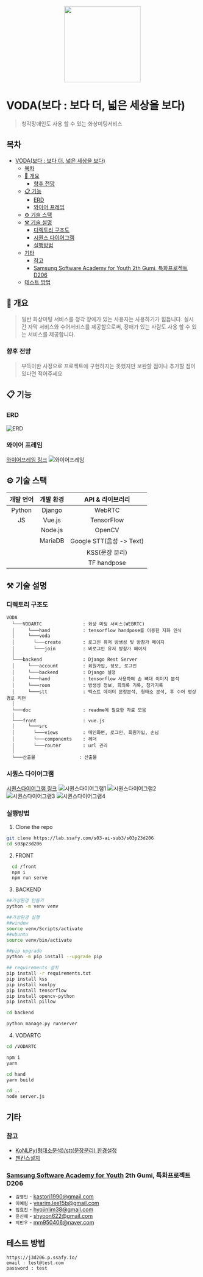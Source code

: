 <p align="center">
  <img src="doc/logo/logo.png"  width="200" height="200">
</p>

# VODA(보다 : 보다 더, 넓은 세상을 보다)

> 청각장애인도 사용 할 수 있는 화상미팅서비스

## 목차

- [VODA(보다 : 보다 더, 넓은 세상을 보다)](#voda보다--보다-더-넓은-세상을-보다)
  - [목차](#목차)
  - [:paperclip: 개요](#paperclip-개요)
    - [향후 전망](#향후-전망)
  - [:clipboard: 기능](#clipboard-기능)
    - [ERD](#erd)
    - [와이어 프레임](#와이어-프레임)
  - [:gear: 기술 스택](#gear-기술-스택)
  - [:hammer_and_pick: 기술 설명](#hammer_and_pick-기술-설명)
    - [디렉토리 구조도](#디렉토리-구조도)
    - [시퀀스 다이어그램](#시퀀스-다이어그램)
    - [실행방법](#실행방법)
  - [기타](#기타)
    - [참고](#참고)
    - [Samsung Software Academy for Youth 2th Gumi, 특화프로젝트 D206](#samsung-software-academy-for-youth-2th-gumi-특화프로젝트-d206)
  - [테스트 방법](#테스트-방법)

## :paperclip: 개요

> 일반 화상미팅 서비스를 청각 장애가 있는 사용자는 사용하기가 힘듭니다. 실시간 자막 서비스와 수어서비스를 제공함으로써, 장애가 있는 사람도 사용 할 수 있는 서비스를 제공합니다.

### 향후 전망

> 부득이한 사정으로 프로젝트에 구현하지는 못했지만 보완할 점이나 추가할 점이 있다면 적어주세요

## :clipboard: 기능

### ERD

![ERD](산출물/ERD.png)

### 와이어 프레임

[와이어프레임 링크](산출물/와이어프레임.pdf)
![와이어프레임](산출물/와이어프레임1.png)

## :gear: 기술 스택

| 개발 언어 | 개발 환경 |     API & 라이브러리     |
| :-------: | :-------: | :----------------------: |
|  Python   |  Django   |          WebRTC          |
|    JS     |  Vue.js   |        TensorFlow        |
|           |  Node.js  |          OpenCV          |
|           |  MariaDB  | Google STT(음성 -> Text) |
|           |           |      KSS(문장 분리)      |
|           |           |       TF handpose        |

## :hammer_and_pick: 기술 설명

### 디렉토리 구조도

```
VODA
  └───VODARTC               : 화상 미팅 서비스(WEBRTC)
  │     └───hand            : tensorflow handpose를 이용한 지화 인식
  │     └───voda
  │       └───create        : 로그인 유저 방생성 및 방참가 페이지
  │       └───join          : 비로그인 유저 방참가 페이지
  │
  └───backend               : Django Rest Server
  │     └───account         : 회원가입, 정보, 로그인
  │     └───backend         : Django 설정
  │     └───hand            : tensorflow 사용하여 손 뼈대 이미지 분석
  │     └───room            : 방생성 정보, 회의록 기록, 참가기록
  │     └───stt             : 텍스트 데이터 문장분석, 형태소 분석, 후 수어 영상 경로 리턴
  │
  └───doc                   : readme에 필요한 자료 모음
  │
  └───front                 : vue.js
  │     └───src
  │       └───views         : 메인화면, 로그인, 회원가입, 손님
  │       └───components    : 헤더
  │       └───router        : url 관리
  │
  └───산출물                : 산출물

```

### 시퀀스 다이어그램

[시퀀스다이어그램 링크](산출물/시퀀스다이어그램.md)
![시퀀스다이어그램1](doc/시퀀스다이어그램/1.png)
![시퀀스다이어그램2](doc/시퀀스다이어그램/2.png)
![시퀀스다이어그램3](doc/시퀀스다이어그램/3.png)
![시퀀스다이어그램4](doc/시퀀스다이어그램/4.png)

### 실행방법

1.  Clone the repo

```sh
git clone https://lab.ssafy.com/s03-ai-sub3/s03p23d206
cd s03p23d206
```

2. FRONT

```sh
  cd /front
  npm i
  npm run serve
```

3. BACKEND

```sh
##가상환경 만들기
python -m venv venv

##가상환경 실행
##window
source venv/Scripts/activate
##ubuntu
source venv/bin/activate

##pip upgrade
python -m pip install --upgrade pip

## requirements 설치
pip install -r requirements.txt
pip install kss
pip install konlpy
pip install tensorflow
pip install opencv-python
pip install pillow

cd backend

python manage.py runserver
```

4. VODARTC

```sh
cd /VODARTC

npm i
yarn

cd hand
yarn build

cd ..
node server.js
```

## 기타

### 참고

- [KoNLPy(형태소분석)/stt(문장분리) 환경설정](https://www.notion.so/KoNLPy-stt-dbf82c14c3114082a378366f131dfc3f)
- [젠킨스설치](https://www.notion.so/Jenskins-44b1c015e3894ac6b40bffef554c9bef)

### [Samsung Software Academy for Youth](https://www.ssafy.com/) 2th Gumi, 특화프로젝트 D206

- `김영민` - kastori1990@gmail.com<br>
- `이예림` - yearim.lee15b@gmail.com<br>
- `임효진` - hyojinlim38@gmail.com<br>
- `윤신혜` - shyoon622@gmail.com<br>
- `지민우` - mm950406@naver.com<br>

## 테스트 방법

```
https://j3d206.p.ssafy.io/
email : test@test.com
password : test
```
